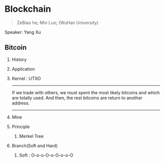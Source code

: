 # Blockchain

> ZeBiao he; Min Luo; (WuHan University)

Speaker: Yang Xu

## Bitcoin

1. History
2. Application
3. Kernel : UTXO
      ***
      If we trade with others, we must spent the most likely bitcoins and which are totally used. And then, the rest bitcoins are return to another address.
      ***
4. Mine
5. Principle
    
    1. Merkel Tree
6. Branch(Soft and Hard)
   1. Soft : O-o-o-O-o-O-o-o-O